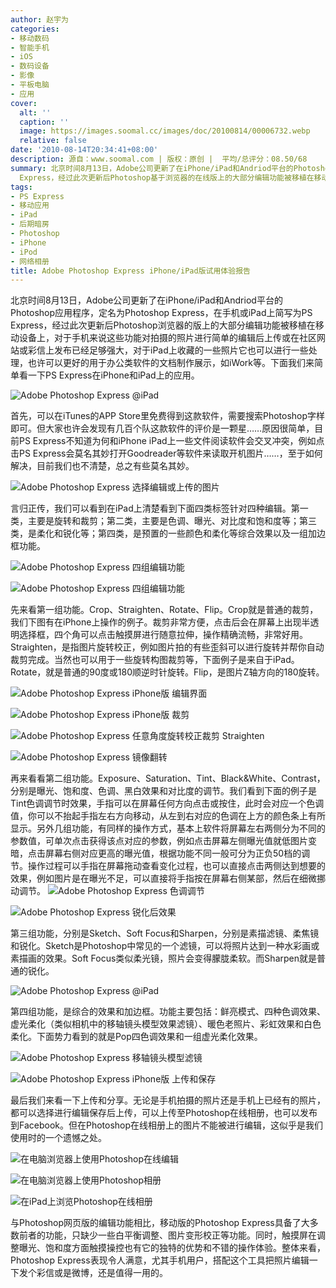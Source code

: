 ```yaml
---
author: 赵宇为
categories:
- 移动数码
- 智能手机
- iOS
- 数码设备
- 影像
- 平板电脑
- 应用
cover:
  alt: ''
  caption: ''
  image: https://images.soomal.cc/images/doc/20100814/00006732.webp
  relative: false
date: '2010-08-14T20:34:41+08:00'
description: 源自：www.soomal.com | 版权：原创 |  平均/总评分：08.50/68
summary: 北京时间8月13日，Adobe公司更新了在iPhone/iPad和Andriod平台的Photoshop应用程序，定名为Photoshop Express，在手机或iPad上简写为PS
  Express，经过此次更新后Photoshop基于浏览器的在线版上的大部分编辑功能被移植在移动设备上，对于手机来说这些功能对拍摄的照片进行简单的编辑后上传或在社区网站或彩信上发布已经足够强大，对于iPad上收藏的一些照片它也可以进行一些处理，也许可以更好的用于办公类软件的文档制作展示，如iWork等
tags:
- PS Express
- 移动应用
- iPad
- 后期暗房
- Photoshop
- iPhone
- iPod
- 网络相册
title: Adobe Photoshop Express iPhone/iPad版试用体验报告
---
```


北京时间8月13日，Adobe公司更新了在iPhone/iPad和Andriod平台的Photoshop应用程序，定名为Photoshop Express，在手机或iPad上简写为PS Express，经过此次更新后Photoshop浏览器的版上的大部分编辑功能被移植在移动设备上，对于手机来说这些功能对拍摄的照片进行简单的编辑后上传或在社区网站或彩信上发布已经足够强大，对于iPad上收藏的一些照片它也可以进行一些处理，也许可以更好的用于办公类软件的文档制作展示，如iWork等。下面我们来简单看一下PS Express在iPhone和iPad上的应用。

![Adobe Photoshop Express @iPad](https://images.soomal.cc/images/doc/20100814/00006718.webp)




首先，可以在iTunes的APP Store里免费得到这款软件，需要搜索Photoshop字样即可。但大家也许会发现有几百个队这款软件的评价是一颗星……原因很简单，目前PS Express不知道为何和iPhone iPad上一些文件阅读软件会交叉冲突，例如点击PS Express会莫名其妙打开Goodreader等软件来读取开机图片……，至于如何解决，目前我们也不清楚，总之有些莫名其妙。

![Adobe Photoshop Express 选择编辑或上传的图片](https://images.soomal.cc/images/doc/20100814/00006728.webp)




言归正传，我们可以看到在iPad上清楚看到下面四类标签针对四种编辑。第一类，主要是旋转和裁剪；第二类，主要是色调、曝光、对比度和饱和度等；第三类，是柔化和锐化等；第四类，是预置的一些颜色和柔化等综合效果以及一组加边框功能。

![Adobe Photoshop Express 四组编辑功能](https://images.soomal.cc/images/doc/20100814/00006719.webp)




![Adobe Photoshop Express 四组编辑功能](https://images.soomal.cc/images/doc/20100814/00006720.webp)




先来看第一组功能。Crop、Straighten、Rotate、Flip。Crop就是普通的裁剪，我们下图有在iPhone上操作的例子。裁剪非常方便，点击后会在屏幕上出现半透明选择框，四个角可以点击触摸屏进行随意拉伸，操作精确流畅，非常好用。Straighten，是指图片旋转校正，例如图片拍的有些歪斜可以进行旋转并帮你自动裁剪完成。当然也可以用于一些旋转构图裁剪等，下面例子是来自于iPad。Rotate，就是普通的90度或180顺逆时针旋转。Flip，是图片Z轴方向的180旋转。

![Adobe Photoshop Express iPhone版 编辑界面](https://images.soomal.cc/images/doc/20100814/00006729.webp)




![Adobe Photoshop Express iPhone版 裁剪](https://images.soomal.cc/images/doc/20100814/00006730.webp)




![Adobe Photoshop Express 任意角度旋转校正裁剪 Straighten](https://images.soomal.cc/images/doc/20100814/00006721.webp)




![Adobe Photoshop Express 镜像翻转](https://images.soomal.cc/images/doc/20100814/00006725.webp)




再来看看第二组功能。Exposure、Saturation、Tint、Black&White、Contrast，分别是曝光、饱和度、色调、黑白效果和对比度的调节。我们看到下面的例子是Tint色调调节时效果，手指可以在屏幕任何方向点击或按住，此时会对应一个色调值，你可以不抬起手指左右方向移动，从左到右对应的色调在上方的颜色条上有所显示。另外几组功能，有同样的操作方式，基本上软件将屏幕左右两侧分为不同的参数值，可单次点击获得该点对应的参数，例如点击屏幕左侧曝光值就低图片变暗，点击屏幕右侧对应更高的曝光值，根据功能不同一般可分为正负50档的调节。操作过程可以手指在屏幕拖动查看变化过程，也可以直接点击两侧达到想要的效果，例如图片是在曝光不足，可以直接将手指按在屏幕右侧某部，然后在细微挪动调节。
![Adobe Photoshop Express 色调调节](https://images.soomal.cc/images/doc/20100814/00006723.webp)




![Adobe Photoshop Express 锐化后效果](https://images.soomal.cc/images/doc/20100814/00006724.webp)




第三组功能，分别是Sketch、Soft Focus和Sharpen，分别是素描滤镜、柔焦镜和锐化。Sketch是Photoshop中常见的一个滤镜，可以将照片达到一种水彩画或素描画的效果。Soft Focus类似柔光镜，照片会变得朦胧柔软。而Sharpen就是普通的锐化。

![Adobe Photoshop Express @iPad](https://images.soomal.cc/images/doc/20100814/00006718.webp)




第四组功能，是综合的效果和加边框。功能主要包括：鲜亮模式、四种色调效果、虚光柔化（类似相机中的移轴镜头模型效果滤镜）、暖色老照片、彩虹效果和白色柔化。下面势力看到的就是Pop四色调效果和一组虚光柔化效果。

![Adobe Photoshop Express 移轴镜头模型滤镜](https://images.soomal.cc/images/doc/20100814/00006734.webp)




![Adobe Photoshop Express iPhone版 上传和保存](https://images.soomal.cc/images/doc/20100814/00006731.webp)




最后我们来看一下上传和分享。无论是手机拍摄的照片还是手机上已经有的照片，都可以选择进行编辑保存后上传，可以上传至Photoshop在线相册，也可以发布到Facebook。但在Photoshop在线相册上的图片不能被进行编辑，这似乎是我们使用时的一个遗憾之处。

![在电脑浏览器上使用Photoshop在线编辑](https://images.soomal.cc/images/doc/20100814/00006732.webp)




![在电脑浏览器上使用Photoshop相册](https://images.soomal.cc/images/doc/20100814/00006733.webp)




![在iPad上浏览Photoshop在线相册](https://images.soomal.cc/images/doc/20100814/00006727.webp)




与Photoshop网页版的编辑功能相比，移动版的Photoshop Express具备了大多数前者的功能，只缺少一些白平衡调整、图片变形校正等功能。同时，触摸屏在调整曝光、饱和度方面触摸操控也有它的独特的优势和不错的操作体验。整体来看，Photoshop Express表现令人满意，尤其手机用户，搭配这个工具把照片编辑一下发个彩信或是微博，还是值得一用的。